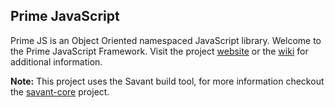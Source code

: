## Prime JavaScript

Prime JS is an Object Oriented namespaced JavaScript library.
Welcome to the Prime JavaScript Framework. Visit the project [website](http://inversoft.github.io/prime.js) or the [wiki](https://github.com/inversoft/prime.js/wiki) for additional information.

**Note:** This project uses the Savant build tool, for more information checkout the [savant-core](https://github.com/inversoft/savant-core) project.
